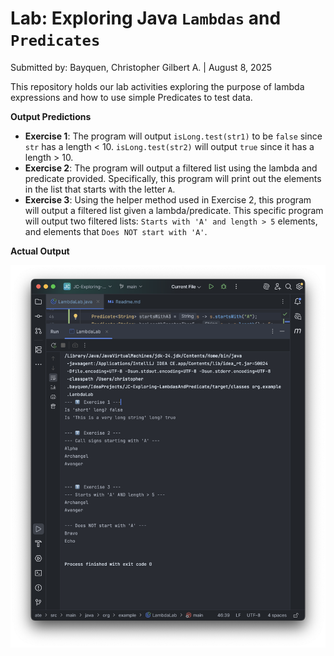# Lab: Exploring Java `Lambdas` and `Predicates`

Submitted by: Bayquen, Christopher Gilbert A. | August 8, 2025

This repository holds our lab activities exploring the purpose of lambda expressions and how to use simple Predicates to test data.

**Output Predictions**

- **Exercise 1**: The program will output `isLong.test(str1)` to be `false` since `str` has a length < 10. `isLong.test(str2)` will output `true` since it has a length > 10.
- **Exercise 2**: The program will output a filtered list using the lambda and predicate provided. Specifically, this program will print out the elements in the list that starts with the letter `A`.
- **Exercise 3**: Using the helper method used in Exercise 2, this program will output a filtered list given a lambda/predicate. This specific program will output two filtered lists: `Starts with 'A' and length > 5` elements, and elements that `Does NOT start with 'A'`.


**Actual Output**

![Output](/images/output.png)

